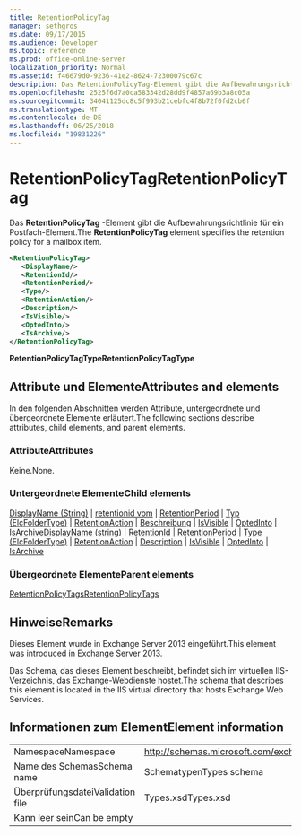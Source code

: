 ```yaml
---
title: RetentionPolicyTag
manager: sethgros
ms.date: 09/17/2015
ms.audience: Developer
ms.topic: reference
ms.prod: office-online-server
localization_priority: Normal
ms.assetid: f46679d0-9236-41e2-8624-72300079c67c
description: Das RetentionPolicyTag-Element gibt die Aufbewahrungsrichtlinie für ein Postfach-Element.
ms.openlocfilehash: 2525f6d7a0ca583342d28dd9f4857a69b3a8c05a
ms.sourcegitcommit: 34041125dc8c5f993b21cebfc4f8b72f0fd2cb6f
ms.translationtype: MT
ms.contentlocale: de-DE
ms.lasthandoff: 06/25/2018
ms.locfileid: "19831226"
---
```

# <a name="retentionpolicytag"></a><span data-ttu-id="2a611-103">RetentionPolicyTag</span><span class="sxs-lookup"><span data-stu-id="2a611-103">RetentionPolicyTag</span></span>

<span data-ttu-id="2a611-104">Das **RetentionPolicyTag** -Element gibt die Aufbewahrungsrichtlinie für ein Postfach-Element.</span><span class="sxs-lookup"><span data-stu-id="2a611-104">The **RetentionPolicyTag** element specifies the retention policy for a mailbox item.</span></span> 
  
```XML
<RetentionPolicyTag>
   <DisplayName/>
   <RetentionId/>
   <RetentionPeriod/>
   <Type/>
   <RetentionAction/>
   <Description/>
   <IsVisible/>
   <OptedInto/>
   <IsArchive/>
</RetentionPolicyTag>
```

 <span data-ttu-id="2a611-105">**RetentionPolicyTagType**</span><span class="sxs-lookup"><span data-stu-id="2a611-105">**RetentionPolicyTagType**</span></span>
## <a name="attributes-and-elements"></a><span data-ttu-id="2a611-106">Attribute und Elemente</span><span class="sxs-lookup"><span data-stu-id="2a611-106">Attributes and elements</span></span>

<span data-ttu-id="2a611-107">In den folgenden Abschnitten werden Attribute, untergeordnete und übergeordnete Elemente erläutert.</span><span class="sxs-lookup"><span data-stu-id="2a611-107">The following sections describe attributes, child elements, and parent elements.</span></span>
  
### <a name="attributes"></a><span data-ttu-id="2a611-108">Attribute</span><span class="sxs-lookup"><span data-stu-id="2a611-108">Attributes</span></span>

<span data-ttu-id="2a611-109">Keine.</span><span class="sxs-lookup"><span data-stu-id="2a611-109">None.</span></span>
  
### <a name="child-elements"></a><span data-ttu-id="2a611-110">Untergeordnete Elemente</span><span class="sxs-lookup"><span data-stu-id="2a611-110">Child elements</span></span>

<span data-ttu-id="2a611-111">[DisplayName (String)](displayname-string.md) | [retentionid vom](retentionid.md) | [RetentionPeriod](retentionperiod.md) | [Typ (ElcFolderType)](type-elcfoldertype.md) | [RetentionAction](retentionaction.md) | [Beschreibung](description.md) | [IsVisible](isvisible.md)  |  [OptedInto](optedinto.md) | [IsArchive](isarchive.md)</span><span class="sxs-lookup"><span data-stu-id="2a611-111">[DisplayName (string)](displayname-string.md) | [RetentionId](retentionid.md) | [RetentionPeriod](retentionperiod.md) | [Type (ElcFolderType)](type-elcfoldertype.md) | [RetentionAction](retentionaction.md) | [Description](description.md) | [IsVisible](isvisible.md) | [OptedInto](optedinto.md) | [IsArchive](isarchive.md)</span></span>
  
### <a name="parent-elements"></a><span data-ttu-id="2a611-112">Übergeordnete Elemente</span><span class="sxs-lookup"><span data-stu-id="2a611-112">Parent elements</span></span>

[<span data-ttu-id="2a611-113">RetentionPolicyTags</span><span class="sxs-lookup"><span data-stu-id="2a611-113">RetentionPolicyTags</span></span>](retentionpolicytags.md)
  
## <a name="remarks"></a><span data-ttu-id="2a611-114">Hinweise</span><span class="sxs-lookup"><span data-stu-id="2a611-114">Remarks</span></span>

<span data-ttu-id="2a611-115">Dieses Element wurde in Exchange Server 2013 eingeführt.</span><span class="sxs-lookup"><span data-stu-id="2a611-115">This element was introduced in Exchange Server 2013.</span></span>
  
<span data-ttu-id="2a611-116">Das Schema, das dieses Element beschreibt, befindet sich im virtuellen IIS-Verzeichnis, das Exchange-Webdienste hostet.</span><span class="sxs-lookup"><span data-stu-id="2a611-116">The schema that describes this element is located in the IIS virtual directory that hosts Exchange Web Services.</span></span>
  
## <a name="element-information"></a><span data-ttu-id="2a611-117">Informationen zum Element</span><span class="sxs-lookup"><span data-stu-id="2a611-117">Element information</span></span>

|||
|:-----|:-----|
|<span data-ttu-id="2a611-118">Namespace</span><span class="sxs-lookup"><span data-stu-id="2a611-118">Namespace</span></span>  <br/> |http://schemas.microsoft.com/exchange/services/2006/types  <br/> |
|<span data-ttu-id="2a611-119">Name des Schemas</span><span class="sxs-lookup"><span data-stu-id="2a611-119">Schema name</span></span>  <br/> |<span data-ttu-id="2a611-120">Schematypen</span><span class="sxs-lookup"><span data-stu-id="2a611-120">Types schema</span></span>  <br/> |
|<span data-ttu-id="2a611-121">Überprüfungsdatei</span><span class="sxs-lookup"><span data-stu-id="2a611-121">Validation file</span></span>  <br/> |<span data-ttu-id="2a611-122">Types.xsd</span><span class="sxs-lookup"><span data-stu-id="2a611-122">Types.xsd</span></span>  <br/> |
|<span data-ttu-id="2a611-123">Kann leer sein</span><span class="sxs-lookup"><span data-stu-id="2a611-123">Can be empty</span></span>  <br/> ||
   

